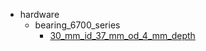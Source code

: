* hardware
  * bearing_6700_series
    * [30_mm_id_37_mm_od_4_mm_depth](hardware/bearing_6700_series/30_mm_id_37_mm_od_4_mm_depth)
